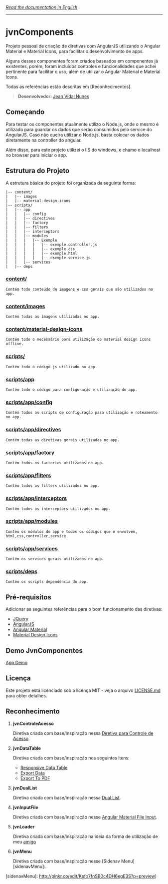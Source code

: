 *[Read the documentation in English][readmeEnglish]*

---

# jvnComponents

Projeto pessoal de criação de diretivas com AngularJS utilizando o Angular Material e Material Icons, para facilitar o desenvolvimento de apps.

Alguns desses componentes foram criados baseados em componentes já existentes, porém, foram incluídos controles e funcionalidades que achei pertinente para facilitar o uso, além de utilizar o Angular Material e Material Icons. 

Todas as referências estão descritas em [Reconhecimentos].

> **Desenvolvedor:** [Jean Vidal Nunes][myGit]

## Começando

Para testar os componentes atualmente utilizo o Node.js, onde o mesmo é utilizado para guardar os dados que serão consumidos pelo service do AngularJS. Caso não queira utilizar o Node.js, basta colocar os dados diretamente na controller do angular.

Além disso, para este projeto utilizei o IIS do windows, e chamo o localhost no browser para iniciar o app.

## Estrutura do Projeto

A estrutura básica do projeto foi organizada da seguinte forma:

```
|-- content/
|   |-- images
|   |-- material-design-icons
|-- scripts/
|   |-- app
|   |   |-- config
|   |   |-- directives
|   |   |-- factory
|   |   |-- filters
|   |   |-- interceptors
|   |   |-- modules
|   |   |   |-- Exemple
|   |   |   |   |-- exemple.controller.js
|   |   |   |   |-- exemple.css
|   |   |   |   |-- exemple.html
|   |   |   |   |-- exemple.service.js
|   |   |-- services
|   |-- deps
```

### [content/][contentPath]

	Contém todo conteúdo de imagens e css gerais que são utilizados no app.

### [content/images][imagesPath]

	Contém todas as imagens utilizadas no app.

### [content/material-design-icons][materialDesignIconsPath]

	Contém todo o necessário para utilização do material design icons offline.

### [scripts/][scriptsPath]

	Contém todo o código js utilizado no app.

### [scripts/app][appPath]

	Contém todo o código para configuração e utilização do app.

### [scripts/app/config][configPath]

	Contém todos os scripts de configuração para utilização e roteamento no app.

### [scripts/app/directives][directivesPath]

	Contém todas as diretivas gerais utilizadas no app.

### [scripts/app/factory][factoryPath]

	Contém todos os factories utilizados no app.

### [scripts/app/filters][filtersPath]

	Contém todos os filters utilizados no app.

### [scripts/app/interceptors][interceptorsPath]

	Contém todos os interceptors utilizados no app.

### [scripts/app/modules][modulesPath]

	Contém os módulos do app e todos os códigos que o envolvem, html,css,controller,service.

### [scripts/app/services][servicesPath]

	Contém os services gerais utilizados no app.

### [scripts/deps][depsPath]

	Contém os scripts dependência do app.

## Pré-requisitos

Adicionar as seguintes referências para o bom funcionamento das diretivas:

* [JQuery](https://jquery.com/)
* [AngularJS](https://angularjs.org/)
* [Angular Material](https://material.angularjs.org)
* [Material Design Icons](https://material.io/icons/)

## Demo JvnComponentes

[App Demo][AppDemo]

## Licença

Este projeto está licenciado sob a licença MIT - veja o arquivo [LICENSE.md][licenseMIT] para obter detalhes.

## Reconhecimento

1. **jvnControleAcesso**

	Diretiva criada com base/inspiração nessa [Diretiva para Controle de Acesso][AccessControlDirective].

2. **jvnDataTable**

	Diretiva criada com base/inspiração nos seguintes itens:

	* [Responsive Data Table][ResponsiveDataTable]
	* [Export Data][ExportData]
	* [Export To PDF][ExportToPDF]

3. **jvnDualList**

	Diretiva criada com base/inspiração nessa [Dual List][DualList].

4. **jvnInputFile**

	Diretiva criada com base/inspiração nesse [Angular Material File Input][AngularMaterialFileInput].

5. **jvnLoader**

	Diretiva criada com base/inspiração na ideia da forma de utilização de meu [amigo][tcs]

6. **jvnMenu**

	Diretiva criada com base/inspiração nesse [Sidenav Menu][sidenavMenu]:.


[readmeEnglish]: https://github.com/LegolasDBA/jvnComponents/blob/master/README.md
[myGit]: https://github.com/LegolasDBA
[contentPath]: https://github.com/LegolasDBA/jvnComponents/tree/master/content
[imagesPath]: https://github.com/LegolasDBA/jvnComponents/tree/master/content/images
[materialDesignIconsPath]: https://github.com/LegolasDBA/jvnComponents/tree/master/content/material-design-icons
[scriptsPath]: https://github.com/LegolasDBA/jvnComponents/tree/master/scripts
[appPath]: https://github.com/LegolasDBA/jvnComponents/tree/master/scripts/app
[configPath]: https://github.com/LegolasDBA/jvnComponents/tree/master/scripts/app
[directivesPath]: https://github.com/LegolasDBA/jvnComponents/tree/master/scripts/app
[factoryPath]: https://github.com/LegolasDBA/jvnComponents/tree/master/scripts/app
[filtersPath]: https://github.com/LegolasDBA/jvnComponents/tree/master/scripts/app
[interceptorsPath]: https://github.com/LegolasDBA/jvnComponents/tree/master/scripts/app
[modulesPath]: https://github.com/LegolasDBA/jvnComponents/tree/master/scripts/app
[servicesPath]: https://github.com/LegolasDBA/jvnComponents/tree/master/scripts/app
[depsPath]: https://github.com/LegolasDBA/jvnComponents/tree/master/scripts/deps
[AppDemo]: https://rawgit.com/LegolasDBA/jvnComponents/master/index.html
[licenseMIT]: https://github.com/LegolasDBA/jvnComponents/blob/master/LICENSE.md
[AccessControlDirective]: http://gabrielfeitosa.com/angularjs-diretiva-para-controle-de-acesso/
[ResponsiveDataTable]: https://github.com/paghdalyogesh/responsive-md-data-table
[ExportData]: http://jsfiddle.net/TheSharpieOne/XNVj3/1/
[ExportToPDF]: http://pdfmake.org/#/gettingstarted
[DualList]: https://github.com/tushariscoolster/ng-duallist
[AngularMaterialFileInput]: https://codepen.io/shepard_one/pen/MypdLy
[tcs]: https://github.com/tiagocarmosantos/
[sidenavMenu]: http://plnkr.co/edit/Ksfo7fnSB0c4DH6egE3S?p=preview)